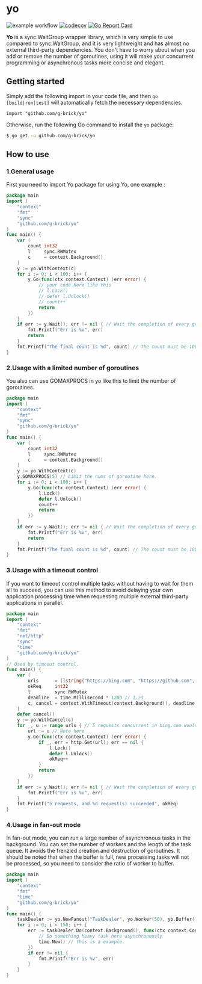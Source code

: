 # yo 
![example workflow](https://github.com/g-brick/yo/actions/workflows/CI.yml/badge.svg)
[![codecov](https://codecov.io/gh/g-brick/yo/graph/badge.svg?token=8AGHULWWDJ)](https://codecov.io/gh/g-brick/yo)
[![Go Report Card](https://goreportcard.com/badge/github.com/g-brick/yo)](https://goreportcard.com/report/github.com/g-brick/yo)

**Yo** is a sync.WaitGroup wrapper library, which is very simple to use compared to sync.WaitGroup, 
and it is very lightweight and has almost no external third-party dependencies. 
You don't have to worry about when you add or remove the number of goroutines, 
using it will make your concurrent programming or asynchronous tasks more concise and elegant.
## Getting started
Simply add the following import in your code file, 
and then `go [build|run|test]` will automatically fetch the necessary dependencies.
```
import "github.com/g-brick/yo"
```
Otherwise, run the following Go command to install the `yo` package:

```sh
$ go get -u github.com/g-brick/yo
```
## How to use
### 1.General usage
First you need to import Yo package for using Yo, one example :
```go
package main
import (
	"context"
	"fmt"
	"sync"
	"github.com/g-brick/yo"
)
func main() {
	var (
		count int32
		l     sync.RWMutex
		c     = context.Background()
	)
	y := yo.WithContext(c)
	for i := 0; i < 100; i++ {
		y.Go(func(ctx context.Context) (err error) {
			// your code here like this
			// l.Lock()
			// defer l.Unlock()
			// count++
			return
		})
	}
	if err := y.Wait(); err != nil { // Wait the completion of every goroutine.
		fmt.Printf("Err is %v", err)
		return
	}
	fmt.Printf("The final count is %d", count) // The count must be 100.
}
```
### 2.Usage with a limited number of goroutines
You also can use GOMAXPROCS in yo like this to limit the number of goroutines.
```go
package main
import (
	"context"
	"fmt"
	"sync"
	"github.com/g-brick/yo"
)
func main() {
	var (
		count int32
		l     sync.RWMutex
		c     = context.Background()
	)
	y := yo.WithContext(c)
	y.GOMAXPROCS(5) // Limit the nums of goroutine here.
	for i := 0; i < 100; i++ {
		y.Go(func(ctx context.Context) (err error) {
			l.Lock()
			defer l.Unlock()
			count++
			return
		})
	}
	if err := y.Wait(); err != nil { // Wait the completion of every goroutine.
		fmt.Printf("Err is %v", err)
		return
	}
	fmt.Printf("The final count is %d", count) // The count must be 100.
}
```
### 3.Usage with a timeout control
If you want to timeout control multiple tasks without having to wait for them all to succeed, 
you can use this method to avoid delaying your own application processing time 
when requesting multiple external third-party applications in parallel.

```go
package main
import (
	"context"
	"fmt"
	"net/http"
	"sync"
	"time"
	"github.com/g-brick/yo"
)
// Used by timeout control.
func main() {
	var (
		urls      = []string{"https://bing.com", "https://github.com", "https://google.com", "https://baidu.com", "https://stackoverflow.com"}
		okReq     int32
		l         sync.RWMutex
		deadline  = time.Millisecond * 1200 // 1.2s
		c, cancel = context.WithTimeout(context.Background(), deadline)
	)
	defer cancel()
	y := yo.WithCancel(c)
	for _, u := range urls { // 5 requests concurrent in bing.com would be canceled if some requests were timeout.
		url := u // Note here
		y.Go(func(ctx context.Context) (err error) {
			if _, err = http.Get(url); err == nil {
				l.Lock()
				defer l.Unlock()
				okReq++
			}
			return
		})
	}
	if err := y.Wait(); err != nil { // Wait the completion of every goroutine.
		fmt.Printf("Err is %v", err)
	}
	fmt.Printf("5 requests, and %d request(s) succeeded", okReq)
}
```
### 4.Usage in fan-out mode
In fan-out mode, you can run a large number of asynchronous tasks in the background. 
You can set the number of workers and the length of the task queue. 
It avoids the frenzied creation and destruction of goroutines.
It should be noted that when the buffer is full, new processing tasks will not be processed, 
so you need to consider the ratio of worker to buffer.
```go
package main
import (
	"context"
	"fmt"
	"time"
	"github.com/g-brick/yo"
)
func main() {
	taskDealer := yo.NewFanout("TaskDealer", yo.Worker(50), yo.Buffer(1024)) // Set up a global dealer with 50 goroutines to handle a 1024-length queue in the background.
	for i := 0; i < 150; i++ {
		err := taskDealer.Do(context.Background(), func(ctx context.Context) {
			// Do something heavy task here asynchronously
			time.Now() // this is a example.
		})
		if err != nil {
			fmt.Printf("Err is %v", err)
		}
	}
}
```


